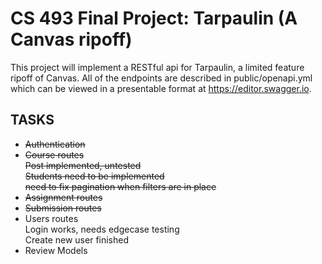 # CS 493 Final Project: Tarpaulin (A Canvas ripoff)
This project will implement a RESTful api for Tarpaulin, a limited feature 
ripoff of Canvas.  All of the endpoints are described in public/openapi.yml 
which can be viewed in a presentable format at https://editor.swagger.io. 

## TASKS
 - ~~Authentication~~
 - ~~Course routes~~  
    ~~Post implemented, untested~~  
    ~~Students need to be implemented~~  
    ~~need to fix pagination when filters are in place~~  
 - ~~Assignment routes~~  
 - ~~Submission routes~~  
 - Users routes  
    Login works, needs edgecase testing  
    Create new user finished  
 - Review Models  
